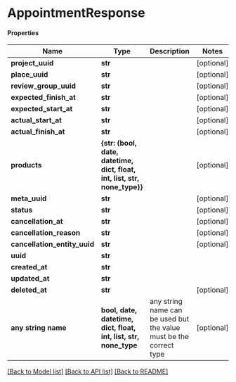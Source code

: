 # AppointmentResponse

#### Properties
Name | Type | Description | Notes
------------ | ------------- | ------------- | -------------
**project_uuid** | **str** |  | [optional] 
**place_uuid** | **str** |  | [optional] 
**review_group_uuid** | **str** |  | [optional] 
**expected_finish_at** | **str** |  | [optional] 
**expected_start_at** | **str** |  | [optional] 
**actual_start_at** | **str** |  | [optional] 
**actual_finish_at** | **str** |  | [optional] 
**products** | **{str: (bool, date, datetime, dict, float, int, list, str, none_type)}** |  | [optional] 
**meta_uuid** | **str** |  | [optional] 
**status** | **str** |  | [optional] 
**cancellation_at** | **str** |  | [optional] 
**cancellation_reason** | **str** |  | [optional] 
**cancellation_entity_uuid** | **str** |  | [optional] 
**uuid** | **str** |  | 
**created_at** | **str** |  | 
**updated_at** | **str** |  | 
**deleted_at** | **str** |  | [optional] 
**any string name** | **bool, date, datetime, dict, float, int, list, str, none_type** | any string name can be used but the value must be the correct type | [optional]

[[Back to Model list]](../README.md#documentation-for-models) [[Back to API list]](../README.md#documentation-for-api-endpoints) [[Back to README]](../README.md)


